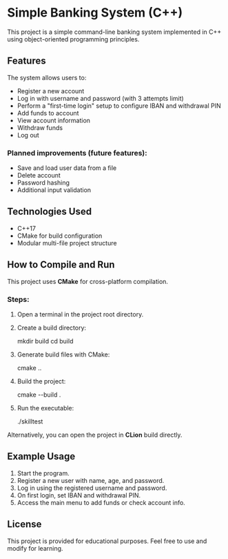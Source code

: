 # Simple Banking System (C++)

This project is a simple command-line banking system implemented in C++ using object-oriented programming principles.

## Features

The system allows users to:

- Register a new account
- Log in with username and password (with 3 attempts limit)
- Perform a "first-time login" setup to configure IBAN and withdrawal PIN
- Add funds to account
- View account information
- Withdraw funds
- Log out

### Planned improvements (future features):

- Save and load user data from a file
- Delete account
- Password hashing
- Additional input validation


## Technologies Used

- C++17
- CMake for build configuration
- Modular multi-file project structure

## How to Compile and Run

This project uses **CMake** for cross-platform compilation.

### Steps:

1. Open a terminal in the project root directory.
2. Create a build directory:

   mkdir build
   cd build

3. Generate build files with CMake:

   cmake ..

4. Build the project:

   cmake --build .

5. Run the executable:

   ./skilltest

Alternatively, you can open the project in **CLion** build directly.

## Example Usage

1. Start the program.
2. Register a new user with name, age, and password.
3. Log in using the registered username and password.
4. On first login, set IBAN and withdrawal PIN.
5. Access the main menu to add funds or check account info.


## License

This project is provided for educational purposes. Feel free to use and modify for learning.
